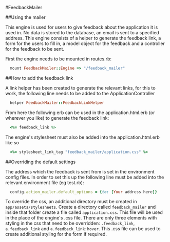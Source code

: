 #FeedbackMailer

##Using the mailer

This engine is used for users to give feedback about the application it is used in. No data is stored to the database, an email is sent to a specified address. This engine consists of a helper to generate the feedback link, a form for the users to fill in, a model object for the feedback and a controller for the feedback to be sent.

First the engine needs to be mounted in routes.rb:

```ruby
  mount FeedbackMailer::Engine => "/feedback_mailer"
```

##How to add the feedback link

A link helper has been created to generate the relevant links, for this to work, the following line needs to be added to the ApplicationController

```ruby
  helper FeedbackMailer::FeedbackLinkHelper
```

From here the following erb can be used in the application.html.erb (or wherever you like) to generate the feedback link:

```ruby
  <%= feedback_link %>
```

The engine's stylesheet must also be added into the application.html.erb like so

```ruby
  <%= stylesheet_link_tag "feedback_mailer/application.css" %>
```

##Overriding the default settings

The address which the feedback is sent from is set in the environment config files. In order to set this up the following line must be added into the relevant environment file (eg test.rb):

```ruby
  config.action_mailer.default_options = {to: [Your address here]}
```

To override the css, an additional directory must be created in `app/assets/stylesheets`. Create a directory called `feedback_mailer` and inside that folder create a file called `application.css`. This file will be used in the place of the engine's .css file. There are only three elements with styling in the css that need to be overridden: `.feedback_link`, `a.feedback_link` and `a.feedback_link:hover`. This .css file can be used to create additional styling for the form if required.
